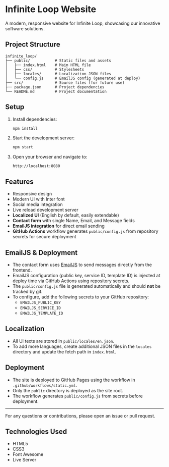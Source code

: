 # Infinite Loop Website

A modern, responsive website for Infinite Loop, showcasing our innovative software solutions.

## Project Structure

```
infinite_loop/
├── public/           # Static files and assets
│   ├── index.html    # Main HTML file
│   ├── css/          # Stylesheets
│   ├── locales/      # Localization JSON files
│   └── config.js     # EmailJS config (generated at deploy)
├── src/              # Source files (for future use)
├── package.json      # Project dependencies
└── README.md         # Project documentation
```

## Setup

1. Install dependencies:
   ```bash
   npm install
   ```

2. Start the development server:
   ```bash
   npm start
   ```

3. Open your browser and navigate to:
   ```
   http://localhost:8080
   ```

## Features

- Responsive design
- Modern UI with Inter font
- Social media integration
- Live reload development server
- **Localized UI** (English by default, easily extendable)
- **Contact form** with single Name, Email, and Message fields
- **EmailJS integration** for direct email sending
- **GitHub Actions** workflow generates `public/config.js` from repository secrets for secure deployment

## EmailJS & Deployment

- The contact form uses [EmailJS](https://www.emailjs.com/) to send messages directly from the frontend.
- EmailJS configuration (public key, service ID, template ID) is injected at deploy time via GitHub Actions using repository secrets.
- The `public/config.js` file is generated automatically and should **not** be tracked by git.
- To configure, add the following secrets to your GitHub repository:
  - `EMAILJS_PUBLIC_KEY`
  - `EMAILJS_SERVICE_ID`
  - `EMAILJS_TEMPLATE_ID`

## Localization

- All UI texts are stored in `public/locales/en.json`.
- To add more languages, create additional JSON files in the `locales` directory and update the fetch path in `index.html`.

## Deployment

- The site is deployed to GitHub Pages using the workflow in `.github/workflows/static.yml`.
- Only the `public` directory is deployed as the site root.
- The workflow generates `public/config.js` from secrets before deployment.

---

For any questions or contributions, please open an issue or pull request.

## Technologies Used

- HTML5
- CSS3
- Font Awesome
- Live Server 